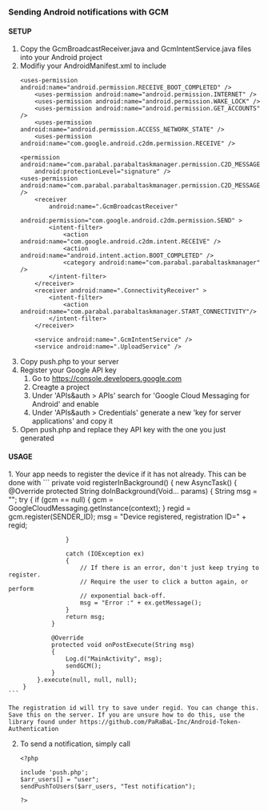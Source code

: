 <h3><b>Sending Android notifications with GCM</b></h3>

<h4> SETUP </h4>

1. Copy the GcmBroadcastReceiver.java and GcmIntentService.java files into your Android project
2. Modifiy your AndroidManifest.xml to include
	```
	<uses-permission android:name="android.permission.RECEIVE_BOOT_COMPLETED" />
    	<uses-permission android:name="android.permission.INTERNET" />
    	<uses-permission android:name="android.permission.WAKE_LOCK" />
    	<uses-permission android:name="android.permission.GET_ACCOUNTS" />
    	<uses-permission android:name="android.permission.ACCESS_NETWORK_STATE" />
    	<uses-permission android:name="com.google.android.c2dm.permission.RECEIVE" />

    <permission android:name="com.parabal.parabaltaskmanager.permission.C2D_MESSAGE"
        android:protectionLevel="signature" />
    <uses-permission android:name="com.parabal.parabaltaskmanager.permission.C2D_MESSAGE" />
        <receiver
            android:name=".GcmBroadcastReceiver"
            android:permission="com.google.android.c2dm.permission.SEND" >
            <intent-filter>
                <action android:name="com.google.android.c2dm.intent.RECEIVE" />
                <action android:name="android.intent.action.BOOT_COMPLETED" />
                <category android:name="com.parabal.parabaltaskmanager" />
            </intent-filter>
        </receiver>
        <receiver android:name=".ConnectivityReceiver" >
            <intent-filter>
                <action android:name="com.parabal.parabaltaskmanager.START_CONNECTIVITY"/>
            </intent-filter>
        </receiver>

        <service android:name=".GcmIntentService" />
        <service android:name=".UploadService" />
	```
3. Copy push.php to your server
4. Register your Google API key
	1. Go to https://console.developers.google.com
	2. Creagte a project
	3. Under 'APIs&auth > APIs' search for 'Google Cloud Messaging for Android' and enable
	4. Under 'APIs&auth > Credentials' generate a new 'key for server applications' and copy it
5. Open push.php and replace they API key with the one you just generated


<h4>USAGE</h4>
1. Your app needs to register the device if it has not already. This can be done with
	```
	private void registerInBackground()
        {
            new AsyncTask<Void, Void, String>()
            {
                @Override
                protected String doInBackground(Void... params)
                {
                    String msg = "";
                    try
                    {
                        if (gcm == null)
                        {
                            gcm = GoogleCloudMessaging.getInstance(context);
                        }
                        regid = gcm.register(SENDER_ID);
                        msg = "Device registered, registration ID=" + regid;

                    }

                    catch (IOException ex)
                    {
                        // If there is an error, don't just keep trying to register.
                        // Require the user to click a button again, or perform
                        // exponential back-off.
                        msg = "Error :" + ex.getMessage();
                    }
                    return msg;
                }

                @Override
                protected void onPostExecute(String msg)
                {
                    Log.d("MainActivity", msg);
                    sendGCM();
                }
            }.execute(null, null, null);
        }
	```
	
	The registration id will try to save under regid. You can change this.
	Save this on the server. If you are unsure how to do this, use the library found under https://github.com/PaRaBaL-Inc/Android-Token-Authentication

2. To send a notification, simply call
	```
	<?php

	include 'push.php';
	$arr_users[] = "user";
	sendPushToUsers($arr_users, "Test notification");

	?>
	```




	
 

		




